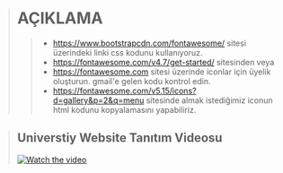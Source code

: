 ># AÇIKLAMA
>>* https://www.bootstrapcdn.com/fontawesome/ sitesi üzerindeki linki css kodunu kullanıyoruz. 
>>* https://fontawesome.com/v4.7/get-started/ sitesinden veya
>>* https://fontawesome.com sitesi üzerinde iconlar için üyelik oluşturun.
> gmail'e gelen kodu kontrol edin.
>>* https://fontawesome.com/v5.15/icons?d=gallery&p=2&q=menu sitesinde almak istediğimiz iconun html kodunu kopyalamasını yapabiliriz.

>## Universtiy Website Tanıtım Videosu
>[![Watch the video](https://i.hizliresim.com/3yfanyf.jpg)](https://www.youtube.com/watch?v=tyqzgYkcLAI)